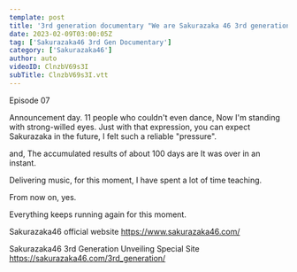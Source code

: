 ```yaml
---
template: post
title: '3rd generation documentary "We are Sakurazaka 46 3rd generation students" Episode 07 [Final story]'
date: 2023-02-09T03:00:05Z
tag: ['Sakurazaka46 3rd Gen Documentary']
category: ['Sakurazaka46']
author: auto 
videoID: ClnzbV69s3I
subTitle: ClnzbV69s3I.vtt
---
```

Episode 07

Announcement day.
11 people who couldn't even dance,
Now I'm standing with strong-willed eyes.
Just with that expression, you can expect Sakurazaka in the future,
I felt such a reliable "pressure".

and,
The accumulated results of about 100 days are
It was over in an instant.

Delivering music, for this moment,
I have spent a lot of time teaching.

From now on, yes.

Everything keeps running again for this moment.

Sakurazaka46 official website
https://www.sakurazaka46.com/

Sakurazaka46 3rd Generation Unveiling Special Site
https://sakurazaka46.com/3rd_generation/